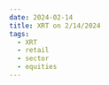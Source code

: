```yaml
---
date: 2024-02-14
title: XRT on 2/14/2024
tags: 
  - XRT
  - retail
  - sector
  - equities
---
```

<div class="post">
<snapshot-grid 
    :reports="['2024/02/13/CTA/XRT', '2024/02/14/CTA/XRT', '2024/02/14/MTP/XRT']"
    chart="2024/02/14/Chart/XRT"
/>
<p>

</p>
<p>

</p>
</div>